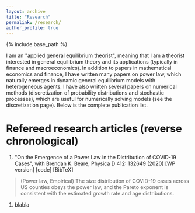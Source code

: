 ```yaml
---
layout: archive
title: "Research"
permalink: /research/
author_profile: true
---
```


{% include base_path %}

I am an "applied general equilibrium theorist", meaning that I am a theorist interested in general equilibrium theory and its applications (typically in finance and macroeconomics). In addition to papers in mathematical economics and finance, I have written many papers on power law, which naturally emerges in dynamic general equilibrium models with heterogeneous agents. I have also written several papers on numerical methods (discretization of probability distributions and stochastic processes), which are useful for numerically solving models (see the discretization page). Below is the complete publication list.

Refereed research articles (reverse chronological)
=====

1. "On the Emergence of a Power Law in the Distribution of COVID-19 Cases", with Brendan K. Beare, Physica D 412: 132649 (2020) [WP version] [code] [BibTeX]

  > (Power law, Empirical) The size distribution of COVID-19 cases across US counties obeys the power law, and the Pareto exponent is consistent with the estimated growth rate and age distributions.

1. blabla
